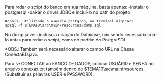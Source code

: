 Para rodar o script do banco em sua máquina, basta apenas:
    -instalar o postgresql
    -baixar o driver JDBC e incluí-lo no path do projeto

    Depois, utilizando o usuario postgres, no terminal digitar:
    $psql -f $TEMA10\src\main\resources\dump.sql

No dump já vem incluso a criação do Database, não sendo necessário criá-lo antes para rodar o script, como no padrão do PostgreSQL.

*OBS.: Também será necessário alterar o campo URL na Classe ConectaBD.java.


Para se CONECTAR ao BANCO DE DADOS, colocar
USUÁRIO e SENHA no arquivo conexao.txt também dentro de $TEMA10\src\main\resources.
(Substituir as palavras USER e PASSWORD).